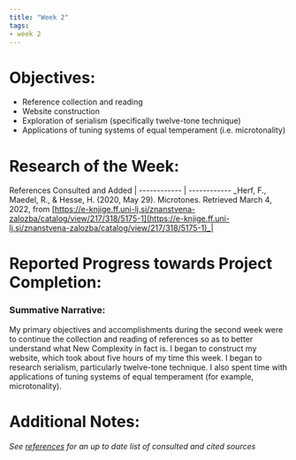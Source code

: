 ```yaml
---
title: "Week 2"
tags:
- week 2
---
```


# Objectives: 
- Reference collection and reading 
- Website construction
- Exploration of serialism (specifically twelve-tone technique)
- Applications of tuning systems of equal temperament (i.e. microtonality)

# Research of the Week:
References Consulted and Added | 
------------ | ------------
_Herf, F., Maedel, R., & Hesse, H. (2020, May 29). Microtones. Retrieved March 4, 2022, from [https://e-knjige.ff.uni-lj.si/znanstvena-zalozba/catalog/view/217/318/5175-1](https://e-knjige.ff.uni-lj.si/znanstvena-zalozba/catalog/view/217/318/5175-1)_|

# Reported Progress towards Project Completion:

### Summative Narrative: 

My primary objectives and accomplishments during the second week were to continue the collection and reading of references so as to better understand what New Complexity in fact is. I began to construct my website, which took about five hours of my time this week. I began to research serialism, particularly twelve-tone technique. I also spent time with applications of tuning systems of equal temperament (for example, microtonality).

# Additional Notes:

*See [references](/notes/vault/references.md) for an up to date list of consulted and cited sources*